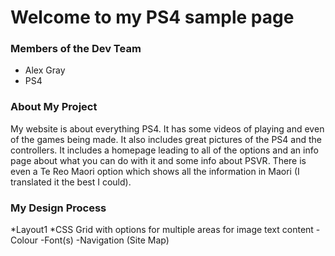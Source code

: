 # Welcome to my PS4 sample page

### Members of the Dev Team
- Alex Gray
- PS4

### About My Project

My website is about everything PS4.
It has some videos of playing and even of the games being made. 
It also includes great pictures of the PS4 and the controllers.
It includes a homepage leading to all of the options and an info page about what you can do with it and some info about PSVR.
There is even a Te Reo Maori option which shows all the information in Maori (I translated it the best I could).

### My Design Process

*Layout1
*CSS Grid with options for multiple areas for image text content
-Colour
-Font(s)
-Navigation (Site Map)
